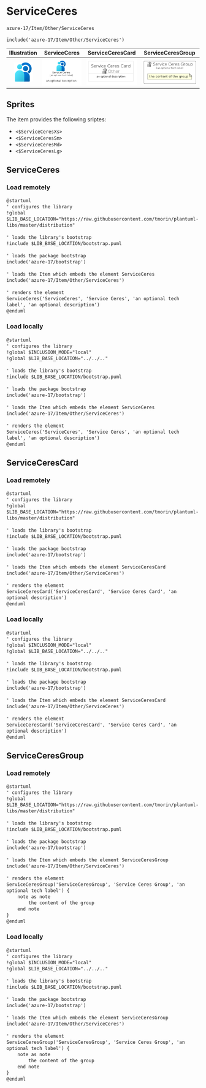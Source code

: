 # ServiceCeres


```text
azure-17/Item/Other/ServiceCeres
```

```text
include('azure-17/Item/Other/ServiceCeres')
```



| Illustration | ServiceCeres | ServiceCeresCard | ServiceCeresGroup |
| :---: | :---: | :---: | :---: |
| ![illustration for Illustration](../../../azure-17/Item/Other/ServiceCeres.png) | ![illustration for ServiceCeres](../../../azure-17/Item/Other/ServiceCeres.Local.png) | ![illustration for ServiceCeresCard](../../../azure-17/Item/Other/ServiceCeresCard.Local.png) | ![illustration for ServiceCeresGroup](../../../azure-17/Item/Other/ServiceCeresGroup.Local.png) |



## Sprites
The item provides the following sriptes:

- `<$ServiceCeresXs>`
- `<$ServiceCeresSm>`
- `<$ServiceCeresMd>`
- `<$ServiceCeresLg>`





## ServiceCeres

### Load remotely
```plantuml
@startuml
' configures the library
!global $LIB_BASE_LOCATION="https://raw.githubusercontent.com/tmorin/plantuml-libs/master/distribution"

' loads the library's bootstrap
!include $LIB_BASE_LOCATION/bootstrap.puml

' loads the package bootstrap
include('azure-17/bootstrap')

' loads the Item which embeds the element ServiceCeres
include('azure-17/Item/Other/ServiceCeres')

' renders the element
ServiceCeres('ServiceCeres', 'Service Ceres', 'an optional tech label', 'an optional description')
@enduml
```

### Load locally
```plantuml
@startuml
' configures the library
!global $INCLUSION_MODE="local"
!global $LIB_BASE_LOCATION="../../.."

' loads the library's bootstrap
!include $LIB_BASE_LOCATION/bootstrap.puml

' loads the package bootstrap
include('azure-17/bootstrap')

' loads the Item which embeds the element ServiceCeres
include('azure-17/Item/Other/ServiceCeres')

' renders the element
ServiceCeres('ServiceCeres', 'Service Ceres', 'an optional tech label', 'an optional description')
@enduml
```

## ServiceCeresCard

### Load remotely
```plantuml
@startuml
' configures the library
!global $LIB_BASE_LOCATION="https://raw.githubusercontent.com/tmorin/plantuml-libs/master/distribution"

' loads the library's bootstrap
!include $LIB_BASE_LOCATION/bootstrap.puml

' loads the package bootstrap
include('azure-17/bootstrap')

' loads the Item which embeds the element ServiceCeresCard
include('azure-17/Item/Other/ServiceCeres')

' renders the element
ServiceCeresCard('ServiceCeresCard', 'Service Ceres Card', 'an optional description')
@enduml
```

### Load locally
```plantuml
@startuml
' configures the library
!global $INCLUSION_MODE="local"
!global $LIB_BASE_LOCATION="../../.."

' loads the library's bootstrap
!include $LIB_BASE_LOCATION/bootstrap.puml

' loads the package bootstrap
include('azure-17/bootstrap')

' loads the Item which embeds the element ServiceCeresCard
include('azure-17/Item/Other/ServiceCeres')

' renders the element
ServiceCeresCard('ServiceCeresCard', 'Service Ceres Card', 'an optional description')
@enduml
```

## ServiceCeresGroup

### Load remotely
```plantuml
@startuml
' configures the library
!global $LIB_BASE_LOCATION="https://raw.githubusercontent.com/tmorin/plantuml-libs/master/distribution"

' loads the library's bootstrap
!include $LIB_BASE_LOCATION/bootstrap.puml

' loads the package bootstrap
include('azure-17/bootstrap')

' loads the Item which embeds the element ServiceCeresGroup
include('azure-17/Item/Other/ServiceCeres')

' renders the element
ServiceCeresGroup('ServiceCeresGroup', 'Service Ceres Group', 'an optional tech label') {
    note as note
        the content of the group
    end note
}
@enduml
```

### Load locally
```plantuml
@startuml
' configures the library
!global $INCLUSION_MODE="local"
!global $LIB_BASE_LOCATION="../../.."

' loads the library's bootstrap
!include $LIB_BASE_LOCATION/bootstrap.puml

' loads the package bootstrap
include('azure-17/bootstrap')

' loads the Item which embeds the element ServiceCeresGroup
include('azure-17/Item/Other/ServiceCeres')

' renders the element
ServiceCeresGroup('ServiceCeresGroup', 'Service Ceres Group', 'an optional tech label') {
    note as note
        the content of the group
    end note
}
@enduml
```

